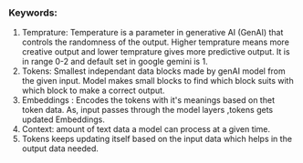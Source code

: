 ### Keywords: 
1. Temprature: Temperature is a parameter in generative AI (GenAI) that controls the randomness of the output. Higher temprature means more creative output and lower temprature gives more predictive output. It is in range 0-2 and default set in google gemini is 1. 
2. Tokens: Smallest independant data blocks made by genAI model from the given input. Model makes small blocks to find which block suits with which block to make a correct output.
3. Embeddings : Encodes the tokens with it's meanings based on thet token data. As, input passes through the model layers ,tokens gets updated Embeddings.
4. Context: amount of text data a model can process at a given time.
5. Tokens keeps updating itself based on the input data which helps in the output data needed. 

